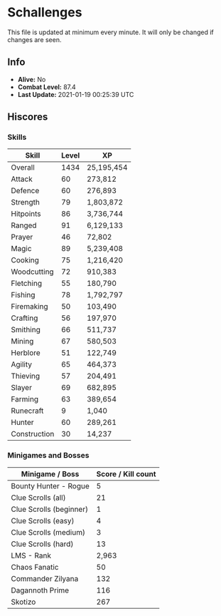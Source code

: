 # Schallenges

This file is updated at minimum every minute. It will only be changed if changes are seen.

## Info

 - **Alive:** No
 - **Combat Level:** 87.4
 - **Last Update:** 2021-01-19 00:25:39 UTC

## Hiscores

### Skills

| Skill | Level | XP |
|--|--|--|
| Overall | 1434 | 25,195,454 |
| Attack | 60 | 273,812 |
| Defence | 60 | 276,893 |
| Strength | 79 | 1,803,872 |
| Hitpoints | 86 | 3,736,744 |
| Ranged | 91 | 6,129,133 |
| Prayer | 46 | 72,802 |
| Magic | 89 | 5,239,408 |
| Cooking | 75 | 1,216,420 |
| Woodcutting | 72 | 910,383 |
| Fletching | 55 | 180,790 |
| Fishing | 78 | 1,792,797 |
| Firemaking | 50 | 103,490 |
| Crafting | 56 | 197,970 |
| Smithing | 66 | 511,737 |
| Mining | 67 | 580,503 |
| Herblore | 51 | 122,749 |
| Agility | 65 | 464,373 |
| Thieving | 57 | 204,491 |
| Slayer | 69 | 682,895 |
| Farming | 63 | 389,654 |
| Runecraft | 9 | 1,040 |
| Hunter | 60 | 289,261 |
| Construction | 30 | 14,237 |

### Minigames and Bosses

| Minigame / Boss | Score / Kill count |
|--|--|
| Bounty Hunter - Rogue | 5 |
| Clue Scrolls (all) | 21 |
| Clue Scrolls (beginner) | 1 |
| Clue Scrolls (easy) | 4 |
| Clue Scrolls (medium) | 3 |
| Clue Scrolls (hard) | 13 |
| LMS - Rank | 2,963 |
| Chaos Fanatic | 50 |
| Commander Zilyana | 132 |
| Dagannoth Prime | 116 |
| Skotizo | 267 |
